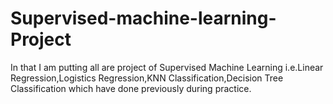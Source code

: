 # Supervised-machine-learning-Project
In that I am putting all are project of Supervised Machine Learning i.e.Linear Regression,Logistics Regression,KNN Classification,Decision Tree Classification which have done previously during practice.
